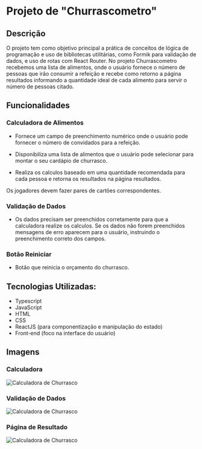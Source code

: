# Projeto de "Churrascometro"

## Descrição

O projeto tem como objetivo principal a prática de conceitos de lógica de programação e uso de bibliotecas utilitárias, como Formik para validação de dados, e uso de rotas com React Router. No projeto Churrascometro recebemos uma lista de alimentos, onde o usuário fornece o número de pessoas que irão consumir a refeição e recebe como retorno a página resultados informando a quantidade ideal de cada alimento para servir o número de pessoas citado.

## Funcionalidades

### Calculadora de Alimentos

* Fornece um campo de preenchimento numérico onde o usuário pode fornecer o número de convidados para a refeição.

* Disponibiliza uma lista de alimentos que o usuário pode selecionar para montar o seu cardápio de churrasco.

* Realiza os calculos baseado em uma quantidade recomendada para cada pessoa e retorna os resultados na página resultados.

Os jogadores devem fazer pares de cartões correspondentes.

### Validação de Dados

* Os dados precisam ser preenchidos corretamente para que a calculadora realize os calculos. Se os dados não forem preenchidos mensagens de erro aparecem para o usuário, instruindo o preenchimento correto dos campos.

### Botão Reiniciar

* Botão que reinicia o orçamento do churrasco.

## Tecnologias Utilizadas:

* Typescript
* JavaScript
* HTML
* CSS
* ReactJS (para componentização e manipulação do estado)
* Front-end (foco na interface do usuário)

## Imagens

### Calculadora

![Calculadora de Churrasco]('public/calculatorhome.png')

### Validação de Dados

![Calculadora de Churrasco]('public/homecalculatorvalidation.png')

### Página de Resultado

![Calculadora de Churrasco]('public/resultpage.png')